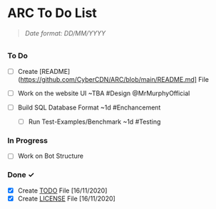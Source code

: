 ARC To Do List
=

>###### Date format: DD/MM/YYYY

### To Do

- [ ] Create [README](https://github.com/CyberCDN/ARC/blob/main/README.md] File

- [ ] Work on the website UI ~TBA #Design @MrMurphyOfficial 
- [ ] Build SQL Database Format ~1d #Enchancement  
  - [ ] Run Test-Examples/Benchmark ~1d #Testing  

### In Progress

- [ ] Work on Bot Structure


### Done ✓

- [x] Create [TODO](https://github.com/CyberCDN/ARC/blob/main/TODO.md) File  [16/11/2020]
- [x] Create [LICENSE](https://github.com/CyberCDN/ARC/blob/main/LICENSE.md) File [16/11/2020]
